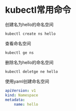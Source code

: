 # kubectl常用命令


创建名为hello的命名空间
```
kubectl create ns hello
```

查看命名空间
```
kubectl ge ns
```

删除名为hello的命名空间
```
kubectl deletge ne hello
```

使用yaml创建命名空间
```yaml
apiVersion: v1
kind: Namespace
metadata:
    name: hello
```
